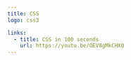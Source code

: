 ```yaml
---
title: CSS
logo: css3

links:
  - title: CSS in 100 seconds
    url: https://youtu.be/OEV8gMkCHXQ
---
```

